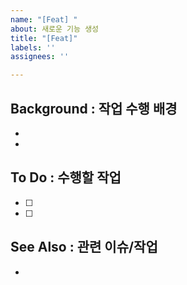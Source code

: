```yaml
---
name: "[Feat] "
about: 새로운 기능 생성
title: "[Feat]"
labels: ''
assignees: ''

---
```


## Background : 작업 수행 배경
-
-

## To Do : 수행할 작업
- [ ]
- [ ]

## See Also : 관련 이슈/작업
-
